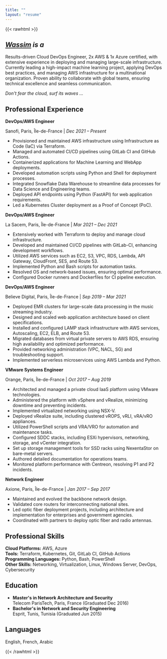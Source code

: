 ```yaml
---
title: ""
layout: "resume"
---
```


{{< rawhtml >}}
 <h2><em><a href="/contact">Wassim</a> is a</em></h2>

<div class="resume-body">
  <p>Results-driven Cloud DevOps Engineer, 2x AWS & 1x Azure certified, with extensive experience in deploying and managing large-scale infrastructure. Currently leading a high-impact machine learning project, applying DevOps best practices, and managing AWS infrastructure for a multinational organization. Proven ability to collaborate with global teams, ensuring technical excellence and seamless communication.</p>
  <p><em>Don't fear the cloud, surf its waves ...</em></p>
  
  <h2>Professional Experience</h2>

  <div class="job">
    <p class="job-title"><strong>DevOps/AWS Engineer</strong></p>
    <p class="job-details">Sanofi, Paris, Île-de-France | <em>Dec 2021 – Present</em></p>
    <ul>
      <li>Provisioned and maintained AWS infrastructure using Infrastructure as Code (IaC) via Terraform.</li>
      <li>Managed and automated CI/CD pipelines using GitLab CI and GitHub Actions.</li>
      <li>Containerized applications for Machine Learning and WebApp deployments.</li>
      <li>Developed automation scripts using Python and Shell for deployment processes.</li>
      <li>Integrated Snowflake Data Warehouse to streamline data processes for Data Science and Engineering teams.</li>
      <li>Deployed API endpoints using Python (FastAPI) for web application requirements.</li>
      <li>Led a Kubernetes Cluster deployment as a Proof of Concept (PoC).</li>
    </ul>
  </div>

  <div class="job">
    <p class="job-title"><strong>DevOps/AWS Engineer</strong></p>
    <p class="job-details">La Sacem, Paris, Île-de-France | <em>Mar 2021 – Dec 2021</em></p>
    <ul>
      <li>Extensively worked with Terraform to deploy and manage cloud infrastructure.</li>
      <li>Developed and maintained CI/CD pipelines with GitLab-CI, enhancing development workflows.</li>
      <li>Utilized AWS services such as EC2, S3, VPC, RDS, Lambda, API Gateway, CloudFront, SES, and Route 53.</li>
      <li>Implemented Python and Bash scripts for automation tasks.</li>
      <li>Resolved OS and network-based issues, ensuring optimal performance.</li>
      <li>Configured Docker runners and Dockerfiles for CI pipeline execution.</li>
    </ul>
  </div>

  <div class="job">
    <p class="job-title"><strong>DevOps/AWS Engineer</strong></p>
    <p class="job-details">Believe Digital, Paris, Île-de-France | <em>Sep 2019 – Mar 2021</em></p>
    <ul>
      <li>Deployed EMR clusters for large-scale data processing in the music streaming industry.</li>
      <li>Designed and scaled web application architecture based on client specifications.</li>
      <li>Installed and configured LAMP stack infrastructure with AWS services, Autoscaling, EC2, ELB, and Route 53.</li>
      <li>Migrated databases from virtual private servers to AWS RDS, ensuring high availability and optimized performance.</li>
      <li>Provided networking administration (VPC, NACL, SG) and troubleshooting support.</li>
      <li>Implemented serverless microservices using AWS Lambda and Python.</li>
    </ul>
  </div>

  <div class="job">
    <p class="job-title"><strong>VMware Systems Engineer</strong></p>
    <p class="job-details">Orange, Paris, Île-de-France | <em>Oct 2017 – Aug 2019</em></p>
    <ul>
      <li>Architected and managed a private cloud IaaS platform using VMware technologies.</li>
      <li>Administered the platform with vSphere and vRealize, minimizing downtime and preventing incidents.</li>
      <li>Implemented virtualized networking using NSX-V.</li>
      <li>Deployed vRealize suite, including clustered vROPS, vRLI, vRA/vRO appliances.</li>
      <li>Utilized PowerShell scripts and VRA/VRO for automation and maintenance tasks.</li>
      <li>Configured SDDC stacks, including ESXi hypervisors, networking, storage, and vCenter integration.</li>
      <li>Set up storage management tools for SSD racks using NexentaStor on bare-metal servers.</li>
      <li>Authored detailed documentation for operations teams.</li>
      <li>Monitored platform performance with Centreon, resolving P1 and P2 incidents.</li>
    </ul>
  </div>

  <div class="job">
    <p class="job-title"><strong>Network Engineer</strong></p>
    <p class="job-details">Axione, Paris, Île-de-France | <em>Jan 2017 – Sep 2017</em></p>
    <ul>
      <li>Maintained and evolved the backbone network design.</li>
      <li>Validated core routers for interconnecting national sites.</li>
      <li>Led optic fiber deployment projects, including architecture and implementation for enterprises and government agencies.</li>
      <li>Coordinated with partners to deploy optic fiber and radio antennas.</li>
    </ul>
  </div>

  <h2>Professional Skills</h2>
  <p><strong>Cloud Platforms:</strong> AWS, Azure<br>
     <strong>Tools:</strong> Terraform, Kubernetes, Git, GitLab CI, GitHub Actions<br>
     <strong>Programming Languages:</strong> Python, Bash, PowerShell<br>
     <strong>Other Skills:</strong> Networking, Virtualization, Linux, Windows Server, DevOps, Cybersecurity
  </p>

  <h2>Education</h2>
  <ul>
    <li><strong>Master's in Network Architecture and Security</strong><br>Telecom ParisTech, Paris, France (Graduated Dec 2016)</li>
    <li><strong>Bachelor's in Network and Security Engineering</strong><br>Esprit, Tunis, Tunisia (Graduated Jun 2015)</li>
  </ul>

  <h2>Languages</h2>
  <p>English, French, Arabic</p>
</div>
{{< /rawhtml >}}
